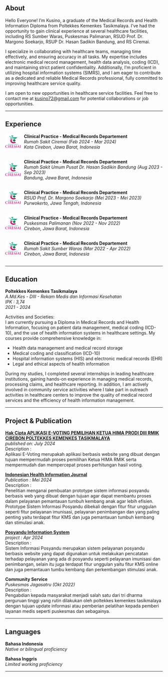 ## About  

Hello Everyone! I’m Kusino, a graduate of the Medical Records and Health Information Diploma from Poltekkes Kemenkes Tasikmalaya. I’ve had the opportunity to gain clinical experience at several healthcare facilities, including RS Sumber Waras, Puskesmas Palimanan, RSUD Prof. Dr. Margono Soekarjo, RSUP Dr. Hasan Sadikin Bandung, and RS Ciremai.

I specialize in collaborating with healthcare teams, managing time effectively, and ensuring accuracy in all tasks. My expertise includes electronic medical record management, health data analysis, coding (ICD), and maintaining strict patient confidentiality. Additionally, I’m proficient in utilizing hospital information systems (SIMRS), and I am eager to contribute as a dedicated and reliable Medical Records professional, fully committed to improving healthcare service quality.

I am open to new opportunities in healthcare service facilities. Feel free to contact me at kusino72@gmail.com for potential collaborations or job opportunities.  

___

## Experience

<style>
  .responsive-container {
    display: flex;
    align-items: center;
    padding-bottom: 10px; /* Perbaiki typo dari padding-buttom menjadi padding-bottom */
  }

  .hospital-logo {
    width: 50px; /* ukuran default */
    margin-right: 10px; /* Menambahkan margin kanan agar ada jarak antara logo dan teks */
  }

  @media (max-width: 600px) {
    .hospital-logo {
      display: none; /* Menyembunyikan logo pada layar kecil */
    }
  }

  .clinical-practice {
    margin-bottom: 20px; /* Tambahkan jarak bawah untuk pemisahan */
  }
</style>

<div class="responsive-container clinical-practice">
  <img src="assets/rs_ciremai.png" alt="Hospital Logo" class="hospital-logo">
  <div>
    <strong>Clinical Practice - Medical Records Departement</strong><br>
    <em>Rumah Sakit Ciremai (Feb 2024 - Mar 2024)</em><br>
    <em>Kota Cirebon, Jawa Barat, Indonesia</em>
  </div>
</div>

<div class="responsive-container clinical-practice">
  <img src="assets/rs_ciremai.png" alt="Hospital Logo" class="hospital-logo">
    <div>
    <strong>Clinical Practice - Medical Records Departement</strong><br>
    <em>Rumah Sakit Umum Pusat Dr. Hasan Sadikin Bandung (Aug 2023 - Sep 2023)</em><br>
    <em>Bandung, Jawa Barat, Indonesia</em>
  </div>
</div>

<div class="responsive-container clinical-practice">
  <img src="assets/rs_ciremai.png" alt="Hospital Logo" class="hospital-logo">
    <div>
    <strong>Clinical Practice - Medical Records Departement</strong><br>
    <em>RSUD Prof. Dr. Margono Soekarjo (Mei 2023 - Mei 2023)</em><br>
    <em>Purwokerto, Jawa Tengah, Indonesia</em>
  </div>
</div>

<div class="responsive-container clinical-practice">
  <img src="assets/rs_ciremai.png" alt="Hospital Logo" class="hospital-logo">
    <div>
    <strong>Clinical Practice - Medical Records Departement</strong><br>
    <em>Puskesmas Palimanan (Nov 2022 - Nov 2022)</em><br>
    <em>Cirebon, Jawa Barat, Indonesia</em>
  </div>
</div>

<div class="responsive-container clinical-practice">
  <img src="assets/rs_ciremai.png" alt="Hospital Logo" class="hospital-logo">
    <div>
    <strong>Clinical Practice - Medical Records Departement</strong><br>
    <em>Rumah Sakit Sumber Waras (Mar 2022 - Apr 2022)</em><br>
    <em>Cirebon, Jawa Barat, Indonesia</em>
  </div>
</div>

___

## Education

**Poltekkes Kemenkes Tasikmalaya**  
*A.Md.Kes - DIII - Rekam Medis dan Informasi Kesehatan*  
*IPK : 3,74*  
*2021 - 2024* 

Activities and Societies:  
I am currently pursuing a Diploma in Medical Records and Health Information, focusing on patient data management, medical coding (ICD-10), and the use of health information systems in healthcare settings. My courses provide comprehensive knowledge in:  
- Health data management and medical record storage
- Medical coding and classification (ICD-10)
- Hospital information systems (HIS) and electronic medical records (EHR)
- Legal and ethical aspects of health information

During my studies, I completed several internships in leading healthcare institutions, gaining hands-on experience in managing medical records, processing claims, and healthcare reporting. In addition, I am actively involved in community service activities where I take part in outreach activities in healthcare centers to improve the quality of medical record services and the efficiency of health information management.  

___

## Project & Publication

**[Hak Cipta APLIKASI E-VOTING PEMILIHAN KETUA HIMA PRODI DIII RMIK CIREBON POLTEKKES KEMENKES TASIKMALAYA](https://e-hakcipta.dgip.go.id/index.php/c?code=NzAwMGVhNjI2NTE1NzlmZjVkMzZkNzBmZGMwNWI1MDEK)**  
*published on: July 2024*  
Description :  
Aplikasi E-Voting merupakah aplikasi berbasis website yang dibuat dengan tujuan mempermudah proses pemilihan Ketua HIMA RMIK serta mempermudah dan mempercepat proses perhitungan hasil voting.

**[Indonesian Health Information Journal](https://ojs.poltekkes-malang.ac.id/index.php/JIKI/article/view/4430)**  
*Publication : Mei 2024*  
Description :  
Penelitian menganai pembuatan prototype sistem informasi posyandu berbasis web yang dibuat dengan tujuan agar dapat membantu proses dalam pelayanan pemantauan tumbuh kembang anak agar lebih efisien. Prototype Sistem Informasi Posyandu dibekali dengan fitur fitur unggulan seperti fitur pelayanan imunisasi, pelayanan penimbangan dan yang paling penting yaitu terdapat fitur KMS dan juga pemantauan tumbuh kembang dan stimulasi anak.  

**[Posyandu Information System](http://118.97.196.34:8070/sipandu)**  
*project : Apr 2024*  
Description :  
Sistem Informasi Posyandu merupakan sistem pelayanan posyandu berbasis website yang dapat digunakan untuk melakukan pencatatan terhadap pelayanan yang ada di posyandu seperti pelayanan imunisasi dan penimbangan, selain itu juga terdapat fitur unggulan yaitu fitur KMS online dan juga pemantauan tumbu kembang dan perkembangan stimulasi anak.  

**Community Service**  
*Puskesmas Jagasatru (Okt 2022)*  
Description :  
Pengabdian kepada masyarakat menjadi salah satu dari tri dharma perguruan tinggi yang rutin dilakukan oleh poltekkes kemenkes tasikmalaya dengan tujuan update informasi atau pemberian pelatihan kepada pemberi layanan medis seperti puskesmas dan sebagainya.  

___

## Languages  
**Bahasa Indonesia**  
*Native or bilingual proficiency*  

**Bahasa Inggris**  
*Limited working proficiency*  

___








